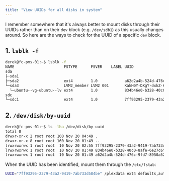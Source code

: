 ```yaml
---
title: "View UUIDs for all disks in system"
---
```


I remember somewhere that it's always better to mount disks through their UUIDs rather than on their `dev` block (e.g. `/dev/sdb1`) as this usually changes around. So here are the ways to check for the UUID of a specific `dev` block.

## 1. `lsblk -f`

```bash
derek@fc-pms-01:~$ lsblk -f
NAME                      FSTYPE      FSVER    LABEL UUID                                   FSAVAIL FSUSE% MOUNTPOINTS
sda
├─sda1
├─sda2                    ext4        1.0            a62d2a4b-524d-476c-9fd7-8950a52ad5d0      1.5G     5% /boot
└─sda3                    LVM2_member LVM2 001       KakH0Y-DXgY-dxkZ-K3av-vcQl-hWCO-2J0QoT
  └─ubuntu--vg-ubuntu--lv ext4        1.0            834b46e0-b328-40c0-8afe-6e27c6f11241      4.7G    46% /
sdc
└─sdc1                    ext4        1.0            7ff93295-2379-43a2-9419-7ab733d584be     13.9G    24% /plexdata

```

## 2. `/dev/disk/by-uuid`

```bash
derek@fc-pms-01:~$ ls -lha /dev/disk/by-uuid
total 0
drwxr-xr-x 2 root root 100 Nov 20 04:49 .
drwxr-xr-x 8 root root 160 Nov 20 01:49 ..
lrwxrwxrwx 1 root root  10 Nov 20 02:55 7ff93295-2379-43a2-9419-7ab733d584be -> ../../sdc1
lrwxrwxrwx 1 root root  10 Nov 20 01:49 834b46e0-b328-40c0-8afe-6e27c6f11241 -> ../../dm-0
lrwxrwxrwx 1 root root  10 Nov 20 01:49 a62d2a4b-524d-476c-9fd7-8950a52ad5d0 -> ../../sda2
```

When the UUID has been identified, mount them through the `/etc/fstab`:

```bash
UUID="7ff93295-2379-43a2-9419-7ab733d584be" /plexdata ext4 defaults,auto,exec,_netdev,nofail 0 0
```